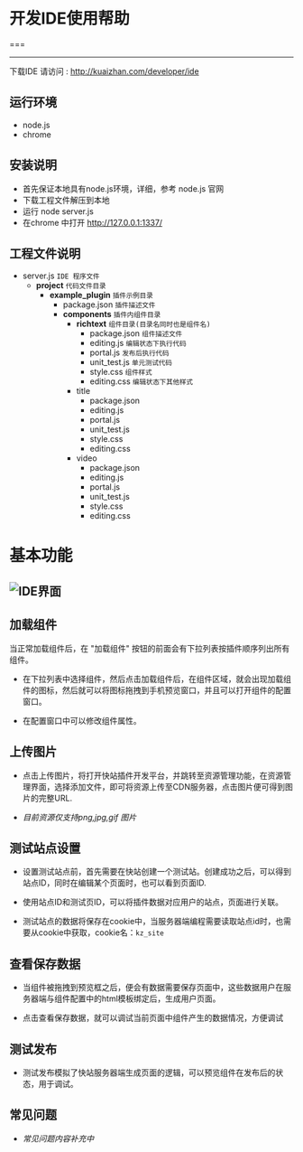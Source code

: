 # 开发IDE使用帮助
===

---

下载IDE 请访问 : <http://kuaizhan.com/developer/ide>

## 运行环境

* node.js
* chrome

## 安装说明

* 首先保证本地具有node.js环境，详细，参考 node.js 官网
* 下载工程文件解压到本地
* 运行 node server.js
* 在chrome 中打开 <http://127.0.0.1:1337/>

## 工程文件说明

* server.js                             `IDE 程序文件`
    * __project__                       `代码文件目录`
        * __example_plugin__            `插件示例目录`
            * package.json              `插件描述文件`
            * __components__            `插件内组件目录`
                * __richtext__          `组件目录(目录名同时也是组件名)`
                     * package.json     `组件描述文件`
                     * editing.js       `编辑状态下执行代码`
                     * portal.js        `发布后执行代码`
                     * unit_test.js     `单元测试代码`
                     * style.css        `组件样式`
                     * editing.css      `编辑状态下其他样式`
                 * title
                     * package.json
                     * editing.js
                     * portal.js
                     * unit_test.js
                     * style.css
                     * editing.css
                 * video
                     * package.json
                     * editing.js
                     * portal.js
                     * unit_test.js
                     * style.css
                     * editing.css

# 基本功能

![IDE界面](http://7bede40ef4e00.cdn.sohucs.com/cf7da4981e9ace41993b348eda37e911)
---

## 加载组件

当正常加载组件后，在 "加载组件" 按钮的前面会有下拉列表按插件顺序列出所有组件。

* 在下拉列表中选择组件，然后点击加载组件后，在组件区域，就会出现加载组件的图标，然后就可以将图标拖拽到手机预览窗口，并且可以打开组件的配置窗口。

* 在配置窗口中可以修改组件属性。

## 上传图片

* 点击上传图片，将打开快站插件开发平台，并跳转至资源管理功能，在资源管理界面，选择添加文件，即可将资源上传至CDN服务器，点击图片便可得到图片的完整URL.

* *目前资源仅支持png,jpg,gif 图片*

## 测试站点设置

* 设置测试站点前，首先需要在快站创建一个测试站。创建成功之后，可以得到站点ID，同时在编辑某个页面时，也可以看到页面ID.

* 使用站点ID和测试页ID，可以将插件数据对应用户的站点，页面进行关联。

* 测试站点的数据将保存在cookie中，当服务器端编程需要读取站点id时，也需要从cookie中获取，cookie名：`kz_site`

## 查看保存数据

* 当组件被拖拽到预览框之后，便会有数据需要保存页面中，这些数据用户在服务器端与组件配置中的html模板绑定后，生成用户页面。

* 点击查看保存数据，就可以调试当前页面中组件产生的数据情况，方便调试

## 测试发布

* 测试发布模拟了快站服务器端生成页面的逻辑，可以预览组件在发布后的状态，用于调试。

## 常见问题

* *常见问题内容补充中*
